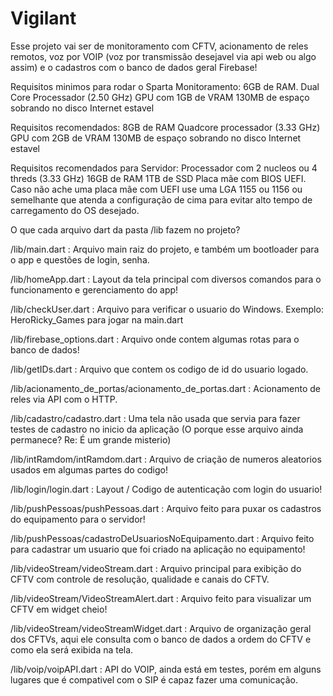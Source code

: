 # Vigilant

Esse projeto vai ser de monitoramento com CFTV, acionamento de reles remotos, voz por VOIP (voz por transmissão desejavel via api web ou algo assim) e o cadastros com o banco de dados geral Firebase!

Requisitos minimos para rodar o Sparta Monitoramento:
6GB de RAM.
Dual Core Processador (2.50 GHz)
GPU com 1GB de VRAM
130MB de espaço sobrando no disco
Internet estavel

Requisitos recomendados:
8GB de RAM
Quadcore processador (3.33 GHz)
GPU com 2GB de VRAM
130MB de espaço sobrando no disco
Internet estavel

Requisitos recomendados para Servidor:
Processador com 2 nucleos ou 4 threds (3.33 GHz)
16GB de RAM
1TB de SSD
Placa mãe com BIOS UEFI.
Caso não ache uma placa mãe com UEFI use uma LGA 1155 ou 1156 ou semelhante que atenda a configuração de cima para evitar alto tempo de carregamento do OS desejado.

O que cada arquivo dart da pasta /lib fazem no projeto?

/lib/main.dart : Arquivo main raiz do projeto, e também um bootloader para o app e questões de login, senha.

/lib/homeApp.dart : Layout da tela principal com diversos comandos para o funcionamento e gerenciamento do app!

/lib/checkUser.dart : Arquivo para verificar o usuario do Windows. Exemplo: HeroRicky_Games para jogar na main.dart

/lib/firebase_options.dart : Arquivo onde contem algumas rotas para o banco de dados!

/lib/getIDs.dart : Arquivo que contem os codigo de id do usuario logado.

/lib/acionamento_de_portas/acionamento_de_portas.dart : Acionamento de reles via API com o HTTP.

/lib/cadastro/cadastro.dart : Uma tela não usada que servia para fazer testes de cadastro no inicio da aplicação (O porque esse arquivo ainda permanece? Re: É um grande misterio)

/lib/intRamdom/intRamdom.dart : Arquivo de criação de numeros aleatorios usados em algumas partes do codigo!

/lib/login/login.dart : Layout / Codigo de autenticação com login do usuario!

/lib/pushPessoas/pushPessoas.dart : Arquivo feito para puxar os cadastros do equipamento para o servidor!

/lib/pushPessoas/cadastroDeUsuariosNoEquipamento.dart : Arquivo feito para cadastrar um usuario que foi criado na aplicação no equipamento!

/lib/videoStream/videoStream.dart : Arquivo principal para exibição do CFTV com controle de resolução, qualidade e canais do CFTV.

/lib/videoStream/VideoStreamAlert.dart : Arquivo feito para visualizar um CFTV em widget cheio!

/lib/videoStream/videoStreamWidget.dart : Arquivo de organização geral dos CFTVs, aqui ele consulta com o banco de dados a ordem do CFTV e como ela será exibida na tela.

/lib/voip/voipAPI.dart : API do VOIP, ainda está em testes, porém em alguns lugares que é compativel com o SIP é capaz fazer uma comunicação.